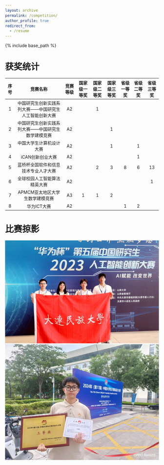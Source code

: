 ```yaml
---
layout: archive
permalink: /competition/
author_profile: true
redirect_from:
  - /resume
---
```


{% include base_path %}

获奖统计
=

| 序号 | 竞赛名称 | 竞赛等级 | 国家级一等奖 | 国家级二等奖 | 国家级三等奖 | 省级一等奖 | 省级二等奖 | 省级三等奖 |
|:--------:|:-------:|:--------:|:--------:|:--------:|:--------:|:--------:|:--------:|:--------:|
| 1 | 中国研究生创新实践系列大赛——中国研究生人工智能创新大赛 | A2 | | 1 | | | | |
| 2 | 中国研究生创新实践系列大赛——中国研究生数学建模竞赛 | A2| | | 1 | | | |
| 3 | 中国大学生计算机设计大赛 | A2 | | | 1 | | 1 | |
| 4 | iCAN创新创业大赛 | A2 | | | | | 1 | |
| 5 | 蓝桥杯全国软件和信息技术专业人才大赛| A2 | | 2 | 3 | 8 | 6 | 13 |
| 6 | 全球校园人工智能算法精英大赛 | A2 | | | | | | 1 |
| 7 | APMCM亚太地区大学生数学建模竞赛 | A3 | 1 | 1 | 2 | | | |
| 8 | 华为ICT大赛 | A2 | | | | 1 | 2 | |

比赛掠影
=

![图1](./images/aichuangxin.jpg)
![图2](./images/jisuanjisheji.jpg)
